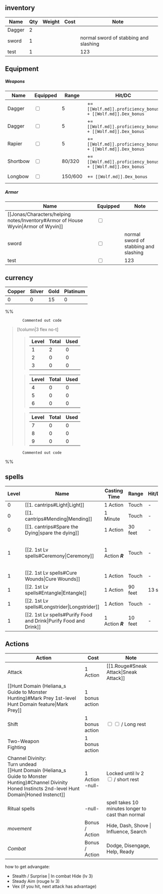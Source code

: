
## inventory

| Name   | Qty | Weight | Cost | Note                                  |
| ------ | --- | ------ | ---- | ------------------------------------- |
| Dagger | 2   |        |      |                                       |
| sword  | 1   |        |      | normal sword of stabbing and slashing |
| test   | 1   |        |      | 123                                   |

## Equipment
##### Weapons
| Name     | Equipped                          | Range   | Hit/DC                                                     | Damage                        | Mastery | Note |
| -------- | --------------------------------- | ------- | ---------------------------------------------------------- | ----------------------------- | ------- | ---- |
| Dagger   | <input type="checkbox" unchecked> | 5       | +`= [[Wolf.md]].proficiency_bonus + [[Wolf.md]].Dex_bonus` | 1d4+`= [[Wolf.md]].Dex_bonus` |         |      |
| Dagger   | <input type="checkbox" unchecked> | 5       | +`= [[Wolf.md]].proficiency_bonus + [[Wolf.md]].Dex_bonus` | 1d4+`= [[Wolf.md]].Dex_bonus` |         |      |
| Rapier   | <input type="checkbox" unchecked> | 5       | +`= [[Wolf.md]].proficiency_bonus + [[Wolf.md]].Dex_bonus` | 1d8+`= [[Wolf.md]].Dex_bonus` | **Vex** |      |
| Shortbow | <input type="checkbox" unchecked> | 80/320  | +`= [[Wolf.md]].proficiency_bonus + [[Wolf.md]].Dex_bonus` | 1d6+`= [[Wolf.md]].Dex_bonus` | **Vex** |      |
| Longbow  | <input type="checkbox" unchecked> | 150/600 | +`= [[Wolf.md]].Dex_bonus`                                 | 1d8+`= [[Wolf.md]].Dex_bonus` | Slow    |      |

##### Armor
| Name                 | Equipped                          | Note                                  |
| -------------------- | --------------------------------- | ------------------------------------- |
| [[Jonas/Characters/helping notes/Inventory#Armor of House Wyvin\|Armor of Wyvin]] | <input type="checkbox" unchecked> |                                       |
| sword                | <input type="checkbox" unchecked> | normal sword of stabbing and slashing |
| test                 | <input type="checkbox" unchecked> | 123                                   |

## currency

| Copper | Silver | Gold | Platinum |
| ------ | ------ | ---- | -------- |
| 0      | 0      | 15   | 0        |


%%

			Commented out code
>[!column|3 flex no-t]
>>| Level | Total | Used |
>>| ----- | ----- | ---- |
>>| 1 | 2 | 0 |
>>| 2 | 0 | 0 |
>>| 3 | 0 | 0 |
>
>>| Level | Total | Used |
>>| ----- | ----- | ---- |
>>| 4 | 0 | 0 |
>>| 5 | 0 | 0 |
>>| 6 | 0 | 0 |
>
>>| Level | Total | Used |
>>| ----- | ----- | ---- |
>>| 7 | 0 | 0 |
>>| 8 | 0 | 0 |
>>| 9 | 0 | 0 |

			Commented out code

%%
## spells
| Level | Name                                                                  | Casting Time     | Range   | Hit/DC | Effect                                 | Duration       | Components |
| ----- | --------------------------------------------------------------------- | ---------------- | ------- | ------ | -------------------------------------- | -------------- | ---------- |
| 0     | [[1. cantrips#Light\|Light]]                                          | 1 Action         | Touch   | -      |                                        | 1 hour         | V, M       |
| 0     | [[1. cantrips#Mending\|Mending]]                                      | 1 Minute         | Touch   | -      |                                        | Instant        | V, S, M    |
| 0     | [[1. cantrips#Spare the Dying\|spare the dying]]                      | 1 Action         | 30 feet | -      |                                        | Up to 1 minute | V          |
| 1     | [[2. 1st Lv spells#Ceremony\|Ceremony]]                               | 1 Action **_R_** | Touch   | -      | funeral, Bless water, Dedication 1 min | Instant        | V, S, M    |
| 1     | [[2. 1st Lv spells#Cure Wounds\|Cure Wounds]]                         | 1 Action         | Touch   | -      |                                        | Instant        | V, S       |
| 1     | [[2. 1st Lv spells#Entangle\|Entangle]]                               | 1 Action         | 90 feet | 13 str | Bind                                   | up to 1 minute | C, V, S    |
| 1     | [[2. 1st Lv spells#Longstrider\|Longstrider]]                         | 1 Action         | Touch   | -      |                                        | 1 hour         | V, S, M    |
| 1     | [[2. 1st Lv spells#Purify Food and Drink\|Purify Food and Drink]]     | 1 Action **_R_** | 10 feet | -      |                                        | Instant        | V, S       |

## Actions

| Action                                                                                                                                                          | Cost                   | Note                                                                            |
| --------------------------------------------------------------------------------------------------------------------------------------------------------------- | ---------------------- | ------------------------------------------------------------------------------- |
| Attack                                                                                                                                                          | 1 Action               | [[1.Rouge#Sneak Attack\|Sneak Attack]]                                          |
| [[Hunt Domain (Heliana_s Guide to Monster Hunting)#Mark Prey 1st-level Hunt Domain feature\|Mark Prey]]                                                         | 1 bonus action         |                                                                                 |
| Shift                                                                                                                                                           | 1 bonus action         | <input type="checkbox" unchecked> <input type="checkbox" unchecked> / Long rest |
| Two-Weapon <br>Fighting<br>                                                                                                                                     | 1 bonus action         |                                                                                 |
| Channel Divinity:<br>Turn undead<br>[[Hunt Domain (Heliana_s Guide to Monster Hunting)#Channel Divinity Honed Instincts 2nd-level Hunt Domain\|Honed Instenct]] | <br>1 Action<br>-null- | Locked until lv 2<br><input type="checkbox" unchecked> / short rest             |
| Ritual spells                                                                                                                                                   | -null-                 | spell takes 10 minutes longer to cast than normal                               |
| *movement*                                                                                                                                                      | Bonus / Action         | Hide, Dash, Shove \| Influence, Search                                          |
| *Combat*                                                                                                                                                        | Bonus / Action         | Dodge, Disengage, Help, Ready                                                   |
 how to get advangate:
 - Stealth / Surprise  | In combat Hide (lv 3)
 - Steady Aim (rouge lv 3)
 - Vex (if you hit, next attack has advantage)

